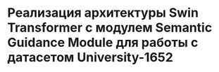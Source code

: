 # Реализация архитектуры Swin Transformer с модулем Semantic Guidance Module для работы с датасетом University-1652
